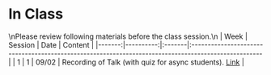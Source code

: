 In Class
============================

\nPlease review following materials before the class session.\n
|   Week |   Session | Date   | Content                                                                                             |
|-------:|----------:|:-------|:----------------------------------------------------------------------------------------------------|
|      1 |         1 | 09/02  | Recording of Talk (with quiz for async students). [Link](https://www.screencast.com/t/psRwAPELCBhd) |